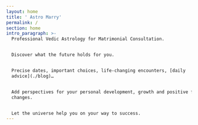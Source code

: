 ```yaml
---
layout: home
title: ' Astro Marry'
permalink: /
section: home
intro_paragraph: >-
  Professional Vedic Astrology for Matrimonial Consultation. 


  Discover what the future holds for you.


  Precise dates, important choices, life-changing encounters, [daily
  advice](./blog)… 


  Add perspectives for your personal development, growth and positive forceful
  changes. 


  Let the universe help you on your way to success.
---
```


